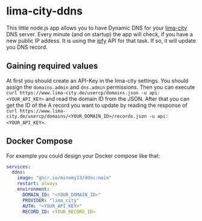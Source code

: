 # lima-city-ddns
This little node.js app allows you to have Dynamic DNS for your [lima-city](https://www.lima-city.de) DNS server.
Every minute (and on startup) the app will check, if you have a new public IP addess. It is using the [ipfy](https://www.ipify.org) API for that task. If so, it will update you DNS record.
## Gaining required values
At first you should create an API-Key in the lima-city settings. You should assign the `domains.admin` and `dns.admin` permissions. Then you can execute `curl https://www.lima-city.de/usercp/domains.json -u api:<YOUR_API_KEY>` and read the domain ID from the JSON. After that you can get the ID of the A record you want to update by reading the response of `curl https://www.lima-city.de/usercp/domains/<YOUR_DOMAIN_ID>/records.json -u api:<YOUR_API_KEY>`.
## Docker Compose
For example you could design your Docker compose like that:
```yml
services:
  ddns:
    image: "ghcr.io/minomy13/ddns:main"
    restart: always
    environment:
      DOMAIN_ID: "<YOUR_DOMAIN_ID>"
      PROVIDER: "lima_city"
      AUTH: "<YOUR_API_KEY>"
      RECORD_ID: <YOUR_RECORD_ID>
```
